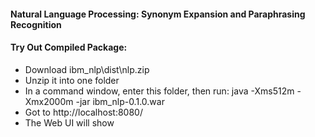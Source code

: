 #### Natural Language Processing: Synonym Expansion and Paraphrasing Recognition
#### Try Out Compiled Package:
- Download ibm_nlp\dist\nlp.zip
- Unzip it into one folder
- In a command window, enter this folder, then run: java -Xms512m -Xmx2000m -jar ibm_nlp-0.1.0.war
- Got to http://localhost:8080/
- The Web UI will show



